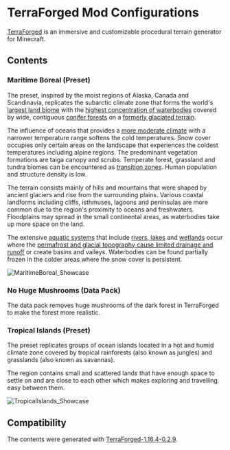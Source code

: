 # TerraForged Mod Configurations
[TerraForged] is an immersive and customizable procedural terrain generator for Minecraft.

## Contents
### Maritime Boreal (Preset)
The preset, inspired by the moist regions of Alaska, Canada and Scandinavia, replicates the subarctic climate zone that forms the world's [largest land biome] with the [highest concentration of waterbodies] covered by wide, contiguous [conifer forests] on a [formerly glaciated terrain].

The influence of oceans that provides a [more moderate climate] with a narrower temperature range softens the cold temperatures. Snow cover occupies only certain areas on the landscape that experiences the coldest temperatures including alpine regions. The predominant vegetation formations are taiga canopy and scrubs. Temperate forest, grassland and tundra biomes can be encountered as [transition zones]. Human population and structure density is low.

The terrain consists mainly of hills and mountains that were shaped by ancient glaciers and rise from the surrounding plains. Various coastal landforms including cliffs, isthmuses, lagoons and peninsulas are more common due to the region's proximity to oceans and freshwaters. Floodplains may spread in the small continental areas, as waterbodies take up more space on the land.

The extensive [aquatic systems] that include [rivers, lakes] and [wetlands] occur where the [permafrost and glacial topography cause limited drainage and runoff] or create basins and valleys. Waterbodies can be found partially frozen in the colder areas where the snow cover is persistent.

![MaritimeBoreal_Showcase](https://cdn.discordapp.com/attachments/687311453077897269/754692420595351672/TerraForged_MaritimeBoreal_Preset_Showcase_2.png "Maritime Boreal Showcase")

### No Huge Mushrooms (Data Pack)
The data pack removes huge mushrooms of the dark forest in TerraForged to make the forest more realistic.

### Tropical Islands (Preset)
The preset replicates groups of ocean islands located in a hot and humid climate zone covered by tropical rainforests (also known as jungles) and grasslands (also known as savannas).

The region contains small and scattered lands that have enough space to settle on and are close to each other which makes exploring and travelling easy between them.

![TropicalIslands_Showcase](https://cdn.discordapp.com/attachments/687311453077897269/760462390499868712/2020-09-29_14.17.35.png "Tropical Islands Showcase")

## Compatibility
The contents were generated with [TerraForged-1.16.4-0.2.9].

[//]: # (Reference Links)
[aquatic systems]: http://www.borealscience.org/wp-content/uploads/2012/06/report-forestofblue.pdf
[conifer forests]: https://www.britannica.com/science/taiga
[formerly glaciated terrain]: http://www.abheritage.ca/abnature/boreal/boreal.htm
[highest concentration of waterbodies]: https://www.frontiersin.org/articles/10.3389/feart.2019.00005/full
[largest land biome]: https://ucmp.berkeley.edu/exhibits/biomes/forests.php#boreal
[more moderate climate]: https://globalforestatlas.yale.edu/boreal-forest/boreal-ecoregions-ecology/boreal-forest-ecology
[permafrost and glacial topography cause limited drainage and runoff]: https://www.nationalgeographic.org/encyclopedia/taiga/
[rivers, lakes]: https://www.researchgate.net/publication/334574145_CAFF_Circumpolar_Biodiversity_Monitoring_Program_State_of_Arctic_Freshwater_Biodiversity_Report
[TerraForged]: https://github.com/TerraForged/TerraForged
[TerraForged-1.16.4-0.2.9]: https://www.curseforge.com/minecraft/mc-mods/terraforged/files
[transition zones]: https://globalforestatlas.yale.edu/boreal-forest/intro-boreal-ecoregions-ecology
[wetlands]: https://www.ducks.ca/assets/2014/12/Boreal-Wetlands-Fact-Sheets.pdf
